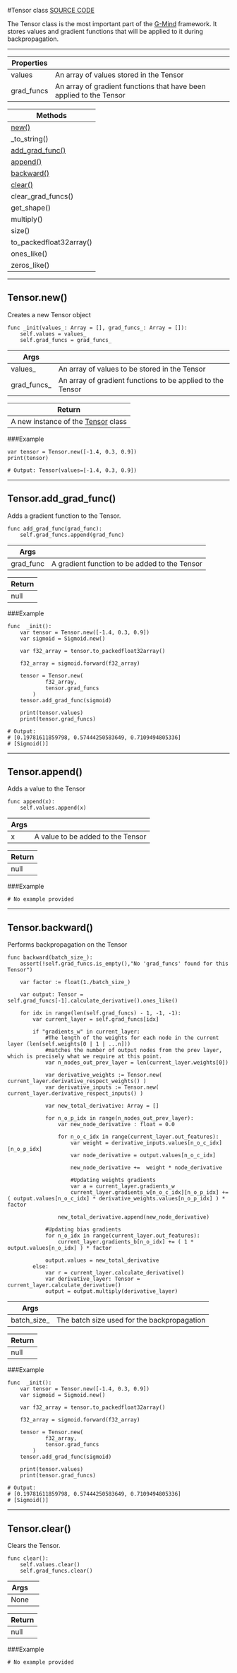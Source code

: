#Tensor class
[SOURCE CODE](https://github.com/Jersonrn/G-Mind/blob/master/godot/scripts/tensor.gd)


The Tensor class is the most important part of the [G-Mind](https://github.com/Jersonrn/G-Mind) framework. It stores values and gradient functions that will be applied to it during backpropagation.

*************************************************************

| Properties    |                                                                       |
| ------------- | --------------------------------------------------------------------- |
| values        | An array of values stored in the Tensor                               |
| grad_funcs    | An array of gradient functions that have been applied to the Tensor   |


| Methods                                           |
| ------------------------------------------------- |
| [new()](#tensornew)                               |
| _to_string()                                      |
| [add_grad_func()](#tensoradd_grad_func)           |
| [append()](#tensorappend)                         |
| [backward()](#tensorbackward)                     |
| [clear()](#tensorclear)                           |
| clear_grad_funcs()                                |
| get_shape()                                       |
| multiply()                                        |
| size()                                            |
| to_packedfloat32array()                           |
| ones_like()                                       |
| zeros_like()                                      |

*************************************************************

## **Tensor.new()**

Creates a new Tensor object


```gdscript
func _init(values_: Array = [], grad_funcs_: Array = []):
	self.values = values_
	self.grad_funcs = grad_funcs_
```


| Args          |                                                           |
| ------------- | --------------------------------------------------------- |
| values_       | An array of values to be stored in the Tensor             |
| grad_funcs_   | An array of gradient functions to be applied to the Tensor|


| Return                                    |
| ----------------------------------------- |
| A new instance of the [Tensor]() class    |

###Example

```gdscript
var tensor = Tensor.new([-1.4, 0.3, 0.9])
print(tensor)

# Output: Tensor(values=[-1.4, 0.3, 0.9])
```



*************************************************************
## **Tensor.add_grad_func()**

Adds a gradient function to the Tensor.


```gdscript
func add_grad_func(grad_func):
	self.grad_funcs.append(grad_func)
```

| Args          |                                               |
| ------------- | --------------------------------------------- |
| grad_func     | A gradient function to be added to the Tensor |


| Return                                        |
| --------------------------------------------- |
| null                                          |


###Example

```gdscript
func  _init():
	var tensor = Tensor.new([-1.4, 0.3, 0.9])
	var sigmoid = Sigmoid.new()

	var f32_array = tensor.to_packedfloat32array()

	f32_array = sigmoid.forward(f32_array)

	tensor = Tensor.new(
			f32_array,
			tensor.grad_funcs
		)
	tensor.add_grad_func(sigmoid)

	print(tensor.values)
	print(tensor.grad_funcs)

# Output:
# [0.19781611859798, 0.57444250583649, 0.7109494805336]
# [Sigmoid()]
```

*************************************************************
## **Tensor.append()**

Adds a value to the Tensor

```gdscript
func append(x):
	self.values.append(x)
```

| Args          |                                   |
| ------------- | --------------------------------- |
| x             | A value to be added to the Tensor |


| Return        |
| ------------- |
| null          |


###Example

```gdscript
# No example provided
```


*************************************************************
## **Tensor.backward()**

Performs backpropagation on the Tensor


```gdscript
func backward(batch_size_):
	assert(!self.grad_funcs.is_empty(),"No 'grad_funcs' found for this Tensor")

	var factor := float(1./batch_size_)

	var output: Tensor = self.grad_funcs[-1].calculate_derivative().ones_like()

	for idx in range(len(self.grad_funcs) - 1, -1, -1):
		var current_layer = self.grad_funcs[idx]

		if "gradients_w" in current_layer:
			#The length of the weights for each node in the current layer (len(self.weights[0 | 1 | ...n]))
			#matches the number of output nodes from the prev layer, which is precisely what we require at this point.
			var n_nodes_out_prev_layer = len(current_layer.weights[0])

			var derivative_weights := Tensor.new( current_layer.derivative_respect_weights() )
			var derivative_inputs := Tensor.new( current_layer.derivative_respect_inputs() )

			var new_total_derivative: Array = []

			for n_o_p_idx in range(n_nodes_out_prev_layer):
				var new_node_derivative : float = 0.0

				for n_o_c_idx in range(current_layer.out_features):
					var weight = derivative_inputs.values[n_o_c_idx][n_o_p_idx]
					var node_derivative = output.values[n_o_c_idx]

					new_node_derivative +=  weight * node_derivative 

					#Updating weights gradients
					var a = current_layer.gradients_w
					current_layer.gradients_w[n_o_c_idx][n_o_p_idx] += ( output.values[n_o_c_idx] * derivative_weights.values[n_o_p_idx] ) * factor

				new_total_derivative.append(new_node_derivative)

			#Updating bias gradients
			for n_o_idx in range(current_layer.out_features):
				current_layer.gradients_b[n_o_idx] += ( 1 * output.values[n_o_idx] ) * factor

			output.values = new_total_derivative
		else:
			var r = current_layer.calculate_derivative()
			var derivative_layer: Tensor = current_layer.calculate_derivative()
			output = output.multiply(derivative_layer)
```

| Args          |                                               |
| ------------- | --------------------------------------------- |
| batch_size_   | The batch size used for the backpropagation   |


| Return        |
| ------------- |
| null          |


###Example

```gdscript
func  _init():
	var tensor = Tensor.new([-1.4, 0.3, 0.9])
	var sigmoid = Sigmoid.new()

	var f32_array = tensor.to_packedfloat32array()

	f32_array = sigmoid.forward(f32_array)

	tensor = Tensor.new(
			f32_array,
			tensor.grad_funcs
		)
	tensor.add_grad_func(sigmoid)

	print(tensor.values)
	print(tensor.grad_funcs)

# Output:
# [0.19781611859798, 0.57444250583649, 0.7109494805336]
# [Sigmoid()]
```

*************************************************************
## **Tensor.clear()**

Clears the Tensor.


```gdscript
func clear():
	self.values.clear()
	self.grad_funcs.clear()
```

| Args          |                       |
| ------------- | --------------------- |
| None          |                       |


| Return        |
| ------------- |
| null          |


###Example

```gdscript
# No example provided
```
